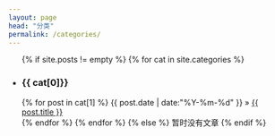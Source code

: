 ```yaml
---
layout: page
head: "分类"
permalink: /categories/
---
```


<ul class="categories-box">
    {% if site.posts != empty %}
    {% for cat in site.categories %}
        <li id="{{ cat[0] }}"><h3>{{ cat[0]}}</h3></li>
        {% for post in cat[1] %}
            <time datetime="{{ post.date | date:"%Y-%m-%d" }}">{{ post.date | date:"%Y-%m-%d" }}</time> &raquo;
            <a href="{{ site.url }}{{ post.url }}" title="{{ post.title }}">{{ post.title }}</a><br />
        {% endfor %}
    {% endfor %}
    {% else %}
    <span>暂时没有文章</span>
    {% endif %}
</ul>